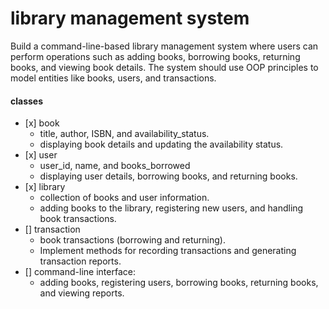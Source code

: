 <h1>library management system</h1>
<p>
Build a command-line-based library management system where users can perform operations such as 
adding books, borrowing books, returning books, and viewing book details. 
The system should use OOP principles to model entities like books, users, and transactions.

<h4>classes</h4>
<ul>
    <li>
   [x] book
        <ul>
            <li>
            title, author, ISBN, and availability_status.
            </li>
            <li>
            displaying book details and updating the availability status.
            </li>
        </ul>
    </li>
    <li>
   [x] user
        <ul>
            <li>
            user_id, name, and books_borrowed
            </li>
            <li>
            displaying user details, borrowing books, and returning books.
            </li>
        </ul>
    </li>
    <li>
   [x] library
        <ul>
            <li>
            collection of books and user information.
            </li>
            <li>
            adding books to the library, registering new users, and handling book transactions.
            </li>
        </ul>
    </li>
    <li>
   [] transaction
        <ul>
            <li>
            book transactions (borrowing and returning).
            </li>
            <li>
            Implement methods for recording transactions and generating transaction reports.
            </li>
        </ul>
    </li>
    <li>
   [] command-line interface:
        <ul>
            <li>
            adding books, registering users, borrowing books, returning books, and viewing reports.
            </li>
        </ul>
    </li>
</ul>

